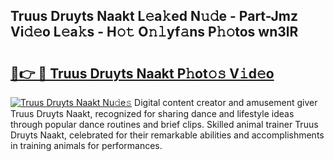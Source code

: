 ## Truus Druyts Naakt L𝚎a𝚔ed N𝚞𝚍e - Part-Jmz Vi𝚍𝚎o L𝚎a𝚔s - H𝚘𝚝 O𝚗𝚕yf𝚊ns P𝚑𝚘tos wn3lR

# <h2><a href="http://kf0vuu.oniu.top/?m=Truus+Druyts+Naakt">🔗👉 🔴 Truus Druyts Naakt P𝚑ot𝚘𝚜 V𝚒d𝚎o</a></h2>

[![Truus Druyts Naakt Nu𝚍e𝚜](https://i.imgur.com/0qMVB7G.gif)](http://kf0vuu.oniu.top/?m=Truus+Druyts+Naakt)
Digital content creator and amusement giver Truus Druyts Naakt, recognized for sharing dance and lifestyle ideas through popular dance routines and brief clips. Skilled animal trainer Truus Druyts Naakt, celebrated for their remarkable abilities and accomplishments in training animals for performances.  
